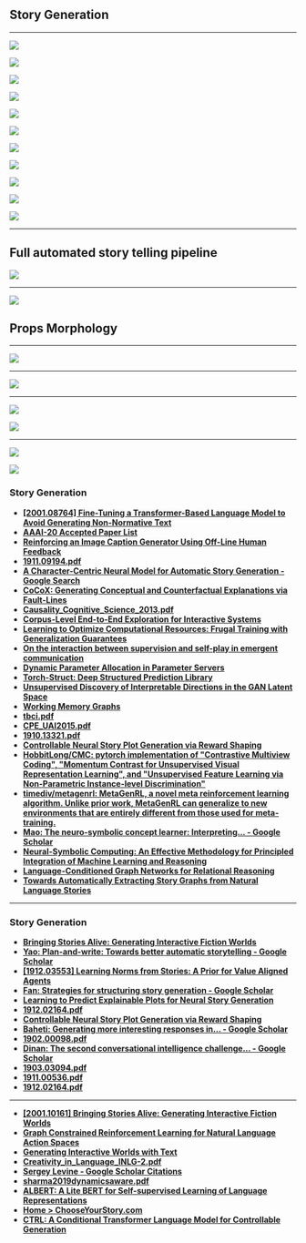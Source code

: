 ## Story Generation

---

![](images/2020-07-22-00-48-41.png)

![](images/2020-07-22-00-49-06.png)

![](images/2020-07-22-00-49-23.png)

![](images/2020-07-22-00-49-42.png)

![](images/2020-07-23-01-17-10.png)

![](images/2020-07-23-01-17-43.png)

![](images/2020-07-22-00-50-01.png)

![](images/2020-07-22-00-50-16.png)

![](images/2020-07-22-00-51-00.png)

![](images/2020-07-23-01-18-04.png)

![](images/2020-07-23-01-18-15.png)

---

## Full automated story telling pipeline

![](images/2020-07-23-01-18-38.png)

---

![](images/2020-07-23-01-20-31.png)

## Props Morphology

---

![](images/2020-07-23-01-21-32.png)

---

![](images/2020-07-23-01-22-02.png)

---

![](images/2020-07-23-01-23-13.png)

![](images/2020-07-23-01-23-02.png)

---

![](images/2020-07-23-01-23-33.png)

![](images/2020-07-23-01-23-46.png)

### Story Generation

- [**[2001.08764] Fine-Tuning a Transformer-Based Language Model to Avoid Generating Non-Normative Text**](https://arxiv.org/abs/2001.08764)
- [**AAAI-20 Accepted Paper List**](https://aaai.org/Conferences/AAAI-20/wp-content/uploads/2020/01/AAAI-20-Accepted-Paper-List.pdf)
- [**Reinforcing an Image Caption Generator Using Off-Line Human Feedback**](https://arxiv.org/abs/1911.09753.pdf)
- [**1911.09194.pdf**](https://arxiv.org/abs/1911.09194.pdf)
- [**A Character-Centric Neural Model for Automatic Story Generation - Google Search**](https://www.google.com/search?safe=active&sxsrf=ALeKk00oNWDCHjejL8PTZcvTIynln7a6tw:1582211968735&q=A+Character-Centric+Neural+Model+for+Automatic+Story+Generation&spell=1&sa=X&ved=2ahUKEwia_evytuDnAhVd7XMBHThdBoEQBSgAegQICxAn&biw=1745&bih=865)
- [**CoCoX: Generating Conceptual and Counterfactual Explanations via Fault-Lines**](https://pdfs.semanticscholar.org/d03e/66a84b92f520235079083d3c0947b2c910e0.pdf)
- [**Causality_Cognitive_Science_2013.pdf**](http://www.stat.ucla.edu/~sczhu/papers/Conf_2013/Causality_Cognitive_Science_2013.pdf)
- [**Corpus-Level End-to-End Exploration for Interactive Systems**](https://arxiv.org/abs/1912.00753.pdf)
- [**Learning to Optimize Computational Resources: Frugal Training with Generalization Guarantees**](https://arxiv.org/abs/1905.10819.pdf)
- [**On the interaction between supervision and self-play in emergent communication**](https://arxiv.org/abs/2002.01093v1.pdf)
- [**Dynamic Parameter Allocation in Parameter Servers**](https://arxiv.org/abs/2002.00655v1.pdf)
- [**Torch-Struct: Deep Structured Prediction Library**](https://arxiv.org/abs/2002.00876v1.pdf)
- [**Unsupervised Discovery of Interpretable Directions in the GAN Latent Space**](https://arxiv.org/abs/2002.03754v2.pdf)
- [**Working Memory Graphs**](https://arxiv.org/abs/1911.07141.pdf)
- [**tbci.pdf**](https://cocosci.princeton.edu/tom/papers/tbci.pdf)
- [**CPE_UAI2015.pdf**](http://www.its.caltech.edu/~fehardt/papers/CPE_UAI2015.pdf)
- [**1910.13321.pdf**](https://arxiv.org/abs/1910.13321.pdf)
- [**Controllable Neural Story Plot Generation via Reward Shaping**](https://www.ijcai.org/Proceedings/2019/0829.pdf)
- [**HobbitLong/CMC: pytorch implementation of "Contrastive Multiview Coding", "Momentum Contrast for Unsupervised Visual Representation Learning", and "Unsupervised Feature Learning via Non-Parametric Instance-level Discrimination"**](https://github.com/HobbitLong/CMC)
- [**timediv/metagenrl: MetaGenRL, a novel meta reinforcement learning algorithm. Unlike prior work, MetaGenRL can generalize to new environments that are entirely different from those used for meta-training.**](https://github.com/timediv/metagenrl)
- [**Mao: The neuro-symbolic concept learner: Interpreting... - Google Scholar**](https://scholar.google.com/scholar?cluster=8837128214653317831&hl=en&as_sdt=0,5&sciodt=0,5)
- [**Neural-Symbolic Computing: An Effective Methodology for Principled Integration of Machine Learning and Reasoning**](https://arxiv.org/abs/1905.06088.pdf)
- [**Language-Conditioned Graph Networks for Relational Reasoning**](http://openaccess.thecvf.com/content_ICCV_2019/papers/Hu_Language-Conditioned_Graph_Networks_for_Relational_Reasoning_ICCV_2019_paper.pdf)
- [**Towards Automatically Extracting Story Graphs from Natural Language Stories**](https://www.aaai.org/ocs/index.php/WS/AAAIW17/paper/viewFile/15067/14772)

---

### Story Generation

- [**Bringing Stories Alive: Generating Interactive Fiction Worlds**](https://arxiv.org/abs/2001.10161.pdf)
- [**Yao: Plan-and-write: Towards better automatic storytelling - Google Scholar**](https://scholar.google.com/scholar?um=1&ie=UTF-8&lr&cites=7790864211221027670)
- [**[1912.03553] Learning Norms from Stories: A Prior for Value Aligned Agents**](https://arxiv.org/abs/1912.03553)
- [**Fan: Strategies for structuring story generation - Google Scholar**](https://scholar.google.com/scholar?cites=9520507552551087003&as_sdt=2005&sciodt=0,5&hl=en)
- [**Learning to Predict Explainable Plots for Neural Story Generation**](https://arxiv.org/abs/1912.02395.pdf)
- [**1912.02164.pdf**](https://arxiv.org/abs/1912.02164.pdf)
- [**Controllable Neural Story Plot Generation via Reward Shaping**](https://www.ijcai.org/Proceedings/2019/0829.pdf)
- [**Baheti: Generating more interesting responses in... - Google Scholar**](https://scholar.google.com/scholar?start=10&hl=en&as_sdt=0,5&sciodt=0,5&cites=7801491607724868320&scipsc=)
- [**1902.00098.pdf**](https://arxiv.org/abs/1902.00098.pdf)
- [**Dinan: The second conversational intelligence challenge... - Google Scholar**](https://scholar.google.com/scholar?start=20&hl=en&as_sdt=0,5&sciodt=0,5&cites=11779702645780685250&scipsc=)
- [**1903.03094.pdf**](https://arxiv.org/abs/1903.03094.pdf)
- [**1911.00536.pdf**](https://arxiv.org/abs/1911.00536.pdf)
- [**1912.02164.pdf**](https://arxiv.org/abs/1912.02164.pdf#page=13&zoom=100,110,178)

---

- [**[2001.10161] Bringing Stories Alive: Generating Interactive Fiction Worlds**](https://arxiv.org/abs/2001.10161)
- [**Graph Constrained Reinforcement Learning for Natural Language Action Spaces**](https://arxiv.org/abs/2001.08837.pdf)
- [**Generating Interactive Worlds with Text**](https://arxiv.org/abs/1911.09194.pdf)
- [**Creativity_in_Language_INLG-2.pdf**](http://www.ccnlg.org/wordpress/wp-content/uploads/2019/10/Creativity_in_Language_INLG-2.pdf)
- [**Sergey Levine - Google Scholar Citations**](https://scholar.google.com/citations?hl=en&user=8R35rCwAAAAJ&view_op=list_works&sortby=pubdate)
- [**sharma2019dynamicsaware.pdf**](https://tarl2019.github.io/assets/papers/sharma2019dynamicsaware.pdf)
- [**ALBERT: A Lite BERT for Self-supervised Learning of Language Representations**](https://arxiv.org/abs/1909.11942.pdf)
- [**Home > ChooseYourStory.com**](http://chooseyourstory.com/)
- [**CTRL: A Conditional Transformer Language Model for Controllable Generation**](https://arxiv.org/abs/1909.05858.pdf)
